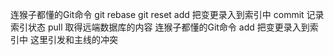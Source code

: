 连猴子都懂的Git命令
git rebase
git reset
add 把变更录入到索引中
commit 记录索引状态
pull 取得远端数据库的内容
连猴子都懂的Git命令
add 把变更录入到索引中
这里引发和主线的冲突